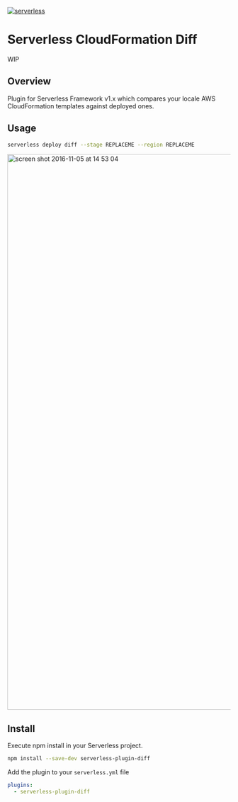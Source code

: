 [![serverless](http://public.serverless.com/badges/v3.svg)](http://www.serverless.com)

# Serverless CloudFormation Diff

WIP

## Overview

Plugin for Serverless Framework v1.x which compares your locale AWS CloudFormation templates against deployed ones.

## Usage

```bash
serverless deploy diff --stage REPLACEME --region REPLACEME
```

<img width="1255" alt="screen shot 2016-11-05 at 14 53 04" src="https://cloud.githubusercontent.com/assets/195404/20030536/9e1a552c-a367-11e6-8e6d-2043f2a5d038.png">

## Install

Execute npm install in your Serverless project.

```bash
npm install --save-dev serverless-plugin-diff
```

Add the plugin to your `serverless.yml` file

```yml
plugins:
  - serverless-plugin-diff
```
